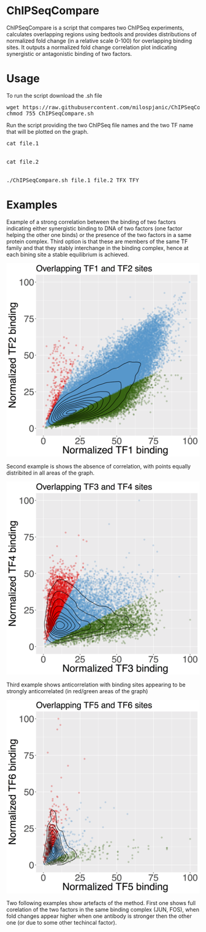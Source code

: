 # ChIPSeqCompare

ChIPSeqCompare is a script that compares two ChIPSeq experiments, calculates overlapping regions using bedtools and provides distributions of normalized fold change (in a relative scale 0-100) for overlapping binding sites. It outputs a normalized fold change correlation plot indicating synergistic or antagonistic binding of two factors.

# Usage

To run the script download the .sh file

<pre>
wget https://raw.githubusercontent.com/milospjanic/ChIPSeqCompare/master/ChIPSeqCompare.sh
chmod 755 ChIPSeqCompare.sh
</pre>

Run the script providing the two ChIPSeq file names and the two TF name that will be plotted on the graph.
<pre>
cat file.1


cat file.2


./ChIPSeqCompare.sh file.1 file.2 TFX TFY
</pre>

# Examples
Example of a strong correlation between the binding of two factors indicating either synergistic binding to DNA of two factors (one factor helping the other one binds) or the presence of the two factors in a same protein complex. Third option is that these are members of the same TF family and that they stably interchange in the binding complex, hence at each bining site a stable equilibrium is achieved. 

![alt text](https://github.com/milospjanic/ChIPSeqCompare/blob/master/forGit.3.png)



Second example is shows the absence of correlation, with points equally distribited in all areas of the graph.



![alt text](https://github.com/milospjanic/ChIPSeqCompare/blob/master/forGit.4.png)


Third example shows anticorrelation with binding sites appearing to be strongly anticorrelated (in red/green areas of the graph)


![alt text](https://github.com/milospjanic/ChIPSeqCompare/blob/master/forGit.5.png)


Two following examples show artefacts of the method. First one shows full corelation of the two factors in the same binding complex (JUN, FOS), when fold changes appear higher when one antibody is stronger then the other one (or due to some other techincal factor).

